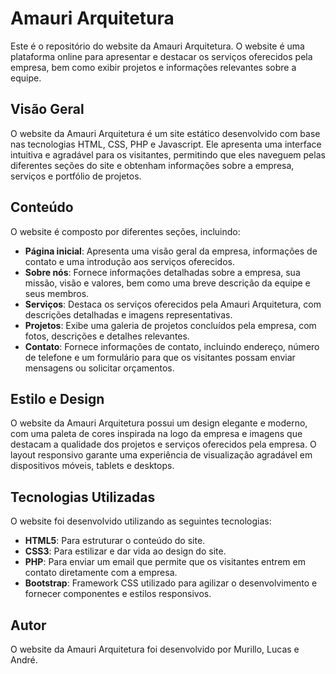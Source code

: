 # Amauri Arquitetura

Este é o repositório do website da Amauri Arquitetura. O website é uma plataforma online para apresentar e destacar os serviços oferecidos pela empresa, bem como exibir projetos e informações relevantes sobre a equipe.

## Visão Geral

O website da Amauri Arquitetura é um site estático desenvolvido com base nas tecnologias HTML, CSS, PHP e Javascript. Ele apresenta uma interface intuitiva e agradável para os visitantes, permitindo que eles naveguem pelas diferentes seções do site e obtenham informações sobre a empresa, serviços e portfólio de projetos.

## Conteúdo

O website é composto por diferentes seções, incluindo:

- **Página inicial**: Apresenta uma visão geral da empresa, informações de contato e uma introdução aos serviços oferecidos.
- **Sobre nós**: Fornece informações detalhadas sobre a empresa, sua missão, visão e valores, bem como uma breve descrição da equipe e seus membros.
- **Serviços**: Destaca os serviços oferecidos pela Amauri Arquitetura, com descrições detalhadas e imagens representativas.
- **Projetos**: Exibe uma galeria de projetos concluídos pela empresa, com fotos, descrições e detalhes relevantes.
- **Contato**: Fornece informações de contato, incluindo endereço, número de telefone e um formulário para que os visitantes possam enviar mensagens ou solicitar orçamentos.

## Estilo e Design

O website da Amauri Arquitetura possui um design elegante e moderno, com uma paleta de cores inspirada na logo da empresa e imagens que destacam a qualidade dos projetos e serviços oferecidos pela empresa. O layout responsivo garante uma experiência de visualização agradável em dispositivos móveis, tablets e desktops.

## Tecnologias Utilizadas

O website foi desenvolvido utilizando as seguintes tecnologias:

- **HTML5**: Para estruturar o conteúdo do site.
- **CSS3**: Para estilizar e dar vida ao design do site.
- **PHP**: Para enviar um email que permite que os visitantes entrem em contato diretamente com a empresa.
- **Bootstrap**: Framework CSS utilizado para agilizar o desenvolvimento e fornecer componentes e estilos responsivos.

## Autor

O website da Amauri Arquitetura foi desenvolvido por Murillo, Lucas e André.
